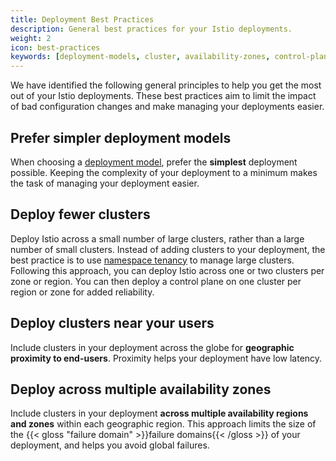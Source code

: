 ```yaml
---
title: Deployment Best Practices
description: General best practices for your Istio deployments.
weight: 2
icon: best-practices
keywords: [deployment-models, cluster, availability-zones, control-plane]
---
```


We have identified the following general principles to help you get the most
out of your Istio deployments. These best practices aim to limit the impact of
bad configuration changes and make managing your deployments easier.

## Prefer simpler deployment models

When choosing a [deployment model](/docs/setup/prep/deployment-models),
prefer the **simplest** deployment possible. Keeping the complexity of your
deployment to a minimum makes the task of managing your deployment easier.

## Deploy fewer clusters

Deploy Istio across a small number of large clusters, rather than a large number
of small clusters. Instead of adding clusters to your deployment, the best
practice is to use [namespace tenancy](/docs/setup/prep/deployment-models/#namespace-tenancy)
to manage large clusters. Following this approach, you can deploy Istio across
one or two clusters per zone or region. You can then deploy a control plane on
one cluster per region or zone for added reliability.

## Deploy clusters near your users

Include clusters in your deployment across the globe for **geographic
proximity to end-users**. Proximity helps your deployment have low latency.

## Deploy across multiple availability zones

Include clusters in your deployment **across multiple availability regions
and zones** within each geographic region. This approach limits the size of the
{{< gloss "failure domain" >}}failure domains{{< /gloss >}} of your deployment,
and helps you avoid global failures.
